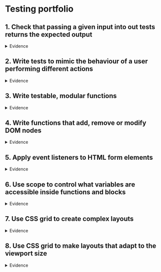 # Testing portfolio


## 1. Check that passing a given input into out tests returns the expected output
<details>
  <summary>Evidence</summary>
   
  One of the first tests I wrote was to test whether any text that is added into an input box can be added to the to do list. 
  
  Below is the code snippet that demonstrates this:
  
  ```JS
  
  const testInput = document.getElementById("task-input");
  const testBtn = document.getElementById("addtaskbtn");
  const testList = document.getElementById("tasklist");
  const testItem = document.querySelectorAll(".task-item");

  function createTestTask(task) {
    testInput.value = task;
    testBtn.click();
    testInput.value = "";
  }

  function clearTest() {
    testList.innerHTML = "";
    localStorage.clear();
  }

  // ADD tests
  test("Submitting a new task adds it to the list", () => {
    createTestTask("Task1");
    equal(testList.children.length, 1, "One task is added to the list");
    clearTest();
  });
  
  ```
  
  
  |![image](https://user-images.githubusercontent.com/101563800/205118479-544053f9-a6da-4f93-8f63-b02610e4c904.png)|
  |:--:|
  |*Above: What the test looks like in the console*|

</details>

## 2. Write tests to mimic the behaviour of a user performing different actions
<details>
  <summary>Evidence</summary>
</details>

## 3. Write testable, modular functions
<details>
  <summary>Evidence</summary>
  </details>

## 4. Write functions that add, remove or modify DOM nodes
<details>
  <summary>Evidence</summary>
  </details>

## 5. Apply event listeners to HTML form elements
<details>
  <summary>Evidence</summary>
  </details>
  
## 6. Use scope to control what variables are accessible inside functions and blocks
<details>
  <summary>Evidence</summary>
  </details>
  
## 7. Use CSS grid to create complex layouts
<details>
  <summary>Evidence</summary>
  </details>

## 8. Use CSS grid to make layouts that adapt to the viewport size
<details>
  <summary>Evidence</summary>
  </details>
  

